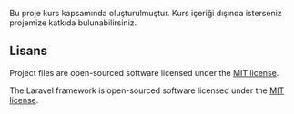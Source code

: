 

Bu proje kurs kapsamında oluşturulmuştur. Kurs içeriği dışında isterseniz projemize katkıda bulunabilirsiniz.

## Lisans

Project files are open-sourced software licensed under the [MIT license](http://opensource.org/licenses/MIT).

The Laravel framework is open-sourced software licensed under the [MIT license](http://opensource.org/licenses/MIT).

